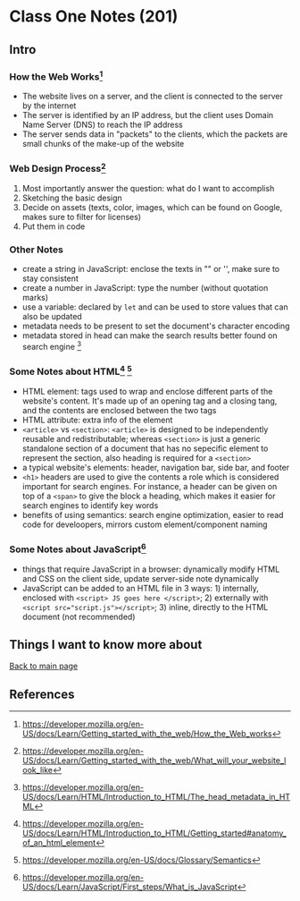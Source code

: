 # Class One Notes (201)

## Intro

### **How the Web Works**[^1]

- The website lives on a server, and the client is connected to the server by the internet
- The server is identified by an IP address, but the client uses Domain Name Server (DNS) to reach the IP address
- The server sends data in "packets" to the clients, which the packets are small chunks of the make-up of the website

### **Web Design Process**[^2]

1. Most importantly answer the question: what do I want to accomplish
2. Sketching the basic design
3. Decide on assets (texts, color, images, which can be found on Google, makes sure to filter for licenses)
4. Put them in code

### **Other Notes**

- create a string in JavaScript: enclose the texts in "" or '', make sure to stay consistent
- create a number in JavaScript: type the number (without quotation marks)
- use a variable: declared by `let` and can be used to store values that can also be updated
- metadata needs to be present to set the document's character encoding
- metadata stored in head can make the search results better found on search engine [^4]

### **Some Notes about HTML**[^3] [^5]

- HTML element: tags used to wrap and enclose different parts of the website's content. It's made up of an opening tag and a closing tang, and the contents are enclosed between the two tags
- HTML attribute: extra info of the element
- `<article>` vs `<section>`: `<article>` is designed to be independently reusable and redistributable; whereas `<section>` is just a generic standalone section of a document that has no sepecific element to represent the section, also heading is required for a `<section>`
- a typical website's elements: header, navigation bar, side bar, and footer
- `<h1>` headers are used to give the contents a role which is considered important for search engines. For instance, a header can be given on top of a `<span>` to give the block a heading, which makes it easier for search engines to identify key words
- benefits of using semantics: search engine optimization, easier to read code for develoopers, mirrors custom element/component naming

### **Some Notes about JavaScript**[^6]

- things that require JavaScript in a browser: dynamically modify HTML and CSS on the client side, update server-side note dynamically 
- JavaScript can be added to an HTML file in 3 ways: 1) internally, enclosed with `<script> JS goes here </script>`; 2) externally with `<script src="script.js"></script>`; 3) inline, directly to the HTML document (not recommended)

## Things I want to know more about


 [Back to main page](https://mirandalu2020.github.io/reading-notes/)

## References

[^1]:https://developer.mozilla.org/en-US/docs/Learn/Getting_started_with_the_web/How_the_Web_works
[^2]:https://developer.mozilla.org/en-US/docs/Learn/Getting_started_with_the_web/What_will_your_website_look_like 
[^3]:https://developer.mozilla.org/en-US/docs/Learn/HTML/Introduction_to_HTML/Getting_started#anatomy_of_an_html_element
[^4]:https://developer.mozilla.org/en-US/docs/Learn/HTML/Introduction_to_HTML/The_head_metadata_in_HTML 
[^5]: https://developer.mozilla.org/en-US/docs/Glossary/Semantics
[^6]:https://developer.mozilla.org/en-US/docs/Learn/JavaScript/First_steps/What_is_JavaScript 

